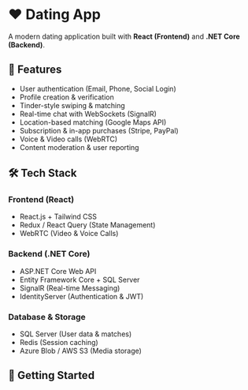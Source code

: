 # ❤️ Dating App

A modern dating application built with **React (Frontend)** and **.NET Core (Backend)**.  

## 🚀 Features
- User authentication (Email, Phone, Social Login)
- Profile creation & verification
- Tinder-style swiping & matching
- Real-time chat with WebSockets (SignalR)
- Location-based matching (Google Maps API)
- Subscription & in-app purchases (Stripe, PayPal)
- Voice & Video calls (WebRTC)
- Content moderation & user reporting

## 🛠️ Tech Stack
### Frontend (React)
- React.js + Tailwind CSS
- Redux / React Query (State Management)
- WebRTC (Video & Voice Calls)

### Backend (.NET Core)
- ASP.NET Core Web API
- Entity Framework Core + SQL Server
- SignalR (Real-time Messaging)
- IdentityServer (Authentication & JWT)

### Database & Storage
- SQL Server (User data & matches)
- Redis (Session caching)
- Azure Blob / AWS S3 (Media storage)

## 🎯 Getting Started

<!-- ### 1️⃣ Clone the Repository  
```sh
# git clone https://github.com/yourusername/dating-app.git
cd dating-app -->
